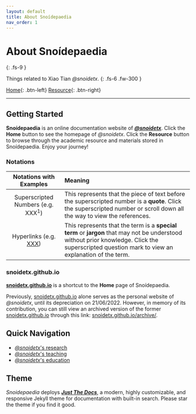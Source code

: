 ```yaml
---
layout: default
title: About Snoídepaedia
nav_order: 1
---
```


# About Snoídepaedia
{: .fs-9 }

Things related to Xiao Tian *@snoidetx*.
{: .fs-6 .fw-300 }

[Home](../){: .btn-left} <span class='btn-filler'></span> [Resource](../resource/){: .btn-right}

---

## Getting Started

**Snoídepaedia** is an online documentation website of ***[@snoidetx](../experience/)***. Click the **Home** button to see the homepage of *@snoidetx*. Click the **Resource** button to browse through the academic resource and materials stored in Snoídepaedia. Enjoy your journey!

### Notations

| Notations with Examples | Meaning |
| :-: | :-- |
| Superscripted Numbers (e.g. XXX<sup>1</sup>) | This represents that the piece of text before the superscripted number is a **quote**. Click the superscripted number or scroll down all the way to view the references. |
| Hyperlinks (e.g. [XXX]()) | This represents that the term is a **special term** or **jargon** that may not be understood without prior knowledge. Click the superscripted question mark to view an explanation of the term. |

### snoidetx.github.io

**<ins>snoidetx.github.io</ins>** is a shortcut to the **Home** page of Snoídepaedia. 

Previously, <ins>snoidetx.github.io</ins> alone serves as the personal website of *@snoidetx*, until its depreciation on 21/06/2022. However, in memory of its contribution, you can still view an archived version of the former <ins>snoidetx.github.io</ins> through this link: [snoidetx.github.io/archive/](https://snoidetx.github.io/archive/).

## Quick Navigation

- [*@snoidetx*'s research](../research/)
- [*@snoidetx*'s teaching](../teaching/)
- [*@snoidetx*'s education](../education/)

## Theme

*Snoidepaedia* deploys ***[Just The Docs](https://github.com/just-the-docs/just-the-docs)***, a modern, highly customizable, and responsive Jekyll theme for documentation with built-in search. Please star the theme if you find it good.
